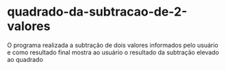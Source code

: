 # quadrado-da-subtracao-de-2-valores
O programa realizada a subtração de dois valores informados pelo usuário e como resultado final mostra ao usuário o resultado da subtração elevado ao quadrado

